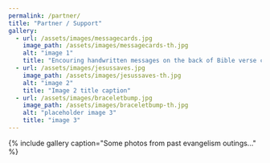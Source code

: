```yaml
---
permalink: /partner/
title: "Partner / Support"
gallery:
  - url: /assets/images/messagecards.jpg
    image_path: /assets/images/messagecards-th.jpg
    alt: "image 1"
    title: "Encouring handwritten messages on the back of Bible verse cards"
  - url: /assets/images/jesussaves.jpg
    image_path: /assets/images/jesussaves-th.jpg
    alt: "image 2"
    title: "Image 2 title caption"
  - url: /assets/images/braceletbump.jpg
    image_path: /assets/images/braceletbump-th.jpg
    alt: "placeholder image 3"
    title: "image 3"
---
```


{% include gallery caption="Some photos from past evangelism outings..." %}